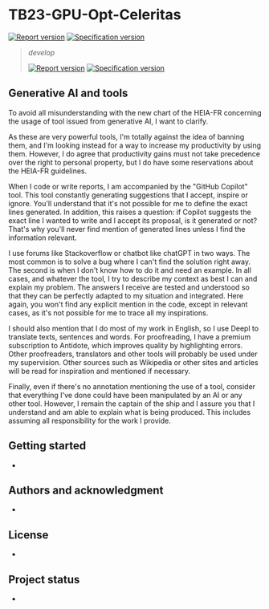 # TB23-GPU-Opt-Celeritas

[![Report version](https://gitlab.forge.hefr.ch/frederic.bapst/tb23-gpu-opt-celeritas/-/jobs/artifacts/main/raw/doc/report.svg?job=compile-report-pdf)](https://frederic.bapst.pages.forge.hefr.ch/tb23-gpu-opt-celeritas/Report_TB_2223_GPU-OPT.pdf)
[![Specification version](https://gitlab.forge.hefr.ch/frederic.bapst/tb23-gpu-opt-celeritas/-/jobs/artifacts/main/raw/doc/specification.svg?job=compile-specification-pdf)](https://frederic.bapst.pages.forge.hefr.ch/tb23-gpu-opt-celeritas/Spec_TB_2223_GPU-OPT.pdf)

> _develop_
>
>[![Report version](https://gitlab.forge.hefr.ch/frederic.bapst/tb23-gpu-opt-celeritas/-/jobs/artifacts/develop/raw/doc/report.svg?job=compile-report-pdf)](https://gitlab.forge.hefr.ch/frederic.bapst/tb23-gpu-opt-celeritas/-/jobs/artifacts/develop/raw/doc/report.pdf?job=compile-report-pdf)
>[![Specification version](https://gitlab.forge.hefr.ch/frederic.bapst/tb23-gpu-opt-celeritas/-/jobs/artifacts/develop/raw/doc/specification.svg?job=compile-specification-pdf)](https://gitlab.forge.hefr.ch/frederic.bapst/tb23-gpu-opt-celeritas/-/jobs/artifacts/develop/raw/doc/specification.pdf?job=compile-specification-pdf)

## Generative AI and tools

To avoid all misunderstanding with the new chart of the HEIA-FR concerning the usage of tool issued from generative AI, I want to clarify.

As these are very powerful tools, I'm totally against the idea of banning them, and I'm looking instead for a way to increase my productivity by using them.
However, I do agree that productivity gains must not take precedence over the right to personal property, but I do have some reservations about the HEIA-FR guidelines.

When I code or write reports, I am accompanied by the "GitHub Copilot" tool.
This tool constantly generating suggestions that I accept, inspire or ignore.
You'll understand that it's not possible for me to define the exact lines generated.
In addition, this raises a question: if Copilot suggests the exact line I wanted to write and I accept its proposal, is it generated or not?
That's why you'll never find mention of generated lines unless I find the information relevant.

I use forums like Stackoverflow or chatbot like chatGPT in two ways.
The most common is to solve a bug where I can't find the solution right away.
The second is when I don't know how to do it and need an example.
In all cases, and whatever the tool, I try to describe my context as best I can and explain my problem.
The answers I receive are tested and understood so that they can be perfectly adapted to my situation and integrated.
Here again, you won't find any explicit mention in the code, except in relevant cases, as it's not possible for me to trace all my inspirations.

I should also mention that I do most of my work in English, so I use Deepl to translate texts, sentences and words.
For proofreading, I have a premium subscription to Antidote, which improves quality by highlighting errors.
Other proofreaders, translators and other tools will probably be used under my supervision.
Other sources such as Wikipedia or other sites and articles will be read for inspiration and mentioned if necessary.

Finally, even if there's no annotation mentioning the use of a tool, consider that everything I've done could have been manipulated by an AI or any other tool.
However, I remain the captain of the ship and I assure you that I understand and am able to explain what is being produced.
This includes assuming all responsibility for the work I provide.

## Getting started

-

## Authors and acknowledgment

-

## License

-

## Project status

-
